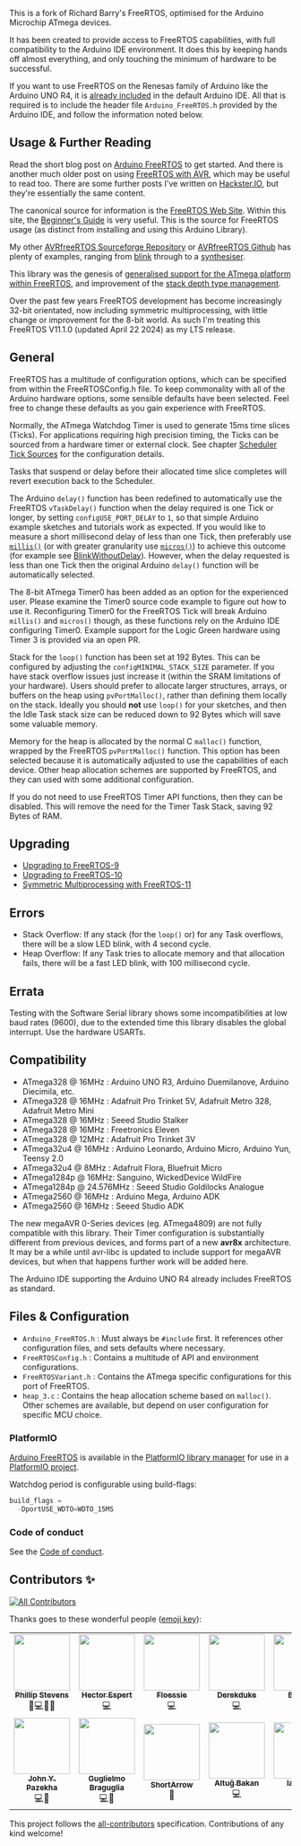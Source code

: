 This is a fork of Richard Barry's FreeRTOS, optimised for the Arduino Microchip ATmega devices.

It has been created to provide access to FreeRTOS capabilities, with full compatibility to the Arduino IDE environment.
It does this by keeping hands off almost everything, and only touching the minimum of hardware to be successful.

If you want to use FreeRTOS on the Renesas family of Arduino like the Arduino UNO R4, it is [already included](https://github.com/arduino/ArduinoCore-renesas/tree/main/libraries/Arduino_FreeRTOS) in the default Arduino IDE. All that is required is to include the header file `Arduino_FreeRTOS.h` provided by the Arduino IDE, and follow the information noted below.

## Usage & Further Reading

Read the short blog post on [Arduino FreeRTOS](https://feilipu.me/2015/11/24/arduino_freertos/) to get started. And there is another much older post on using [FreeRTOS with AVR](https://feilipu.me/2011/09/22/freertos-and-libraries-for-avr-atmega/), which may be useful to read too. There are some further posts I've written on [Hackster.IO](https://www.hackster.io/feilipu), but they're essentially the same content.

The canonical source for information is the [FreeRTOS Web Site](https://www.freertos.org/). Within this site, the [Beginner's Guide](https://www.freertos.org/Documentation/01-FreeRTOS-quick-start/01-Beginners-guide/00-Overview) is very useful. This is the source for FreeRTOS usage (as distinct from installing and using this Arduino Library).

My other [AVRfreeRTOS Sourceforge Repository](https://sourceforge.net/projects/avrfreertos/) or [AVRfreeRTOS Github](https://github.com/feilipu/avrfreertos) has plenty of examples, ranging from [blink](https://sourceforge.net/projects/avrfreertos/files/MegaBlink/) through to a [synthesiser](https://sourceforge.net/projects/avrfreertos/files/GA_Synth/).

This library was the genesis of [generalised support for the ATmega platform within FreeRTOS](https://github.com/FreeRTOS/FreeRTOS-Kernel/pull/48), and improvement of the [stack depth type management](https://github.com/FreeRTOS/FreeRTOS-Kernel/pull/942).

Over the past few years FreeRTOS development has become increasingly 32-bit orientated, now including symmetric multiprocessing, with little change or improvement for the 8-bit world. As such I'm treating this FreeRTOS V11.1.0 (updated April 22 2024) as my LTS release.

## General

FreeRTOS has a multitude of configuration options, which can be specified from within the FreeRTOSConfig.h file.
To keep commonality with all of the Arduino hardware options, some sensible defaults have been selected. Feel free to change these defaults as you gain experience with FreeRTOS.

Normally, the ATmega Watchdog Timer is used to generate 15ms time slices (Ticks). For applications requiring high precision timing, the Ticks can be sourced from a hardware timer or external clock. See chapter [Scheduler Tick Sources](./doc/tick_sources.md) for the configuration details.

Tasks that suspend or delay before their allocated time slice completes will revert execution back to the Scheduler.

The Arduino `delay()` function has been redefined to automatically use the FreeRTOS `vTaskDelay()` function when the delay required is one Tick or longer, by setting `configUSE_PORT_DELAY` to `1`, so that simple Arduino example sketches and tutorials work as expected. If you would like to measure a short millisecond delay of less than one Tick, then preferably use [`millis()`](https://www.arduino.cc/reference/en/language/functions/time/millis/) (or with greater granularity use [`micros()`](https://www.arduino.cc/reference/en/language/functions/time/micros/)) to achieve this outcome (for example see [BlinkWithoutDelay](https://docs.arduino.cc/built-in-examples/digital/BlinkWithoutDelay)). However, when the delay requested is less than one Tick then the original Arduino `delay()` function will be automatically selected.

The 8-bit ATmega Timer0 has been added as an option for the experienced user. Please examine the Timer0 source code example to figure out how to use it. Reconfiguring Timer0 for the FreeRTOS Tick will break Arduino `millis()` and `micros()` though, as these functions rely on the Arduino IDE configuring Timer0. Example support for the Logic Green hardware using Timer 3 is provided via an open PR.

Stack for the `loop()` function has been set at 192 Bytes. This can be configured by adjusting the `configMINIMAL_STACK_SIZE` parameter. If you have stack overflow issues just increase it (within the SRAM limitations of your hardware). Users should prefer to allocate larger structures, arrays, or buffers on the heap using `pvPortMalloc()`, rather than defining them locally on the stack. Ideally you should __not__ use `loop()` for your sketches, and then the Idle Task stack size can be reduced down to 92 Bytes which will save some valuable memory.

Memory for the heap is allocated by the normal C `malloc()` function, wrapped by the FreeRTOS `pvPortMalloc()` function. This option has been selected because it is automatically adjusted to use the capabilities of each device. Other heap allocation schemes are supported by FreeRTOS, and they can used with some additional configuration.

If you do not need to use FreeRTOS Timer API functions, then they can be disabled. This will remove the need for the Timer Task Stack, saving 92 Bytes of RAM.

## Upgrading

* [Upgrading to FreeRTOS-9](https://www.freertos.org/FreeRTOS-V9.html)
* [Upgrading to FreeRTOS-10](https://www.freertos.org/FreeRTOS-V10.html)
* [Symmetric Multiprocessing with FreeRTOS-11](https://www.freertos.org/2023/12/introducing-freertos-kernel-version-11-0-0-a-major-release-with-symmetric-multiprocessing-smp-support.html)

## Errors

* Stack Overflow: If any stack (for the `loop()` or) for any Task overflows, there will be a slow LED blink, with 4 second cycle.
* Heap Overflow: If any Task tries to allocate memory and that allocation fails, there will be a fast LED blink, with 100 millisecond cycle.

## Errata

Testing with the Software Serial library shows some incompatibilities at low baud rates (9600), due to the extended time this library disables the global interrupt. Use the hardware USARTs.

## Compatibility

  * ATmega328 @ 16MHz : Arduino UNO R3, Arduino Duemilanove, Arduino Diecimila, etc.
  * ATmega328 @ 16MHz : Adafruit Pro Trinket 5V, Adafruit Metro 328, Adafruit Metro Mini
  * ATmega328 @ 16MHz : Seeed Studio Stalker
  * ATmega328 @ 16MHz : Freetronics Eleven
  * ATmega328 @ 12MHz : Adafruit Pro Trinket 3V
  * ATmega32u4 @ 16MHz : Arduino Leonardo, Arduino Micro, Arduino Yun, Teensy 2.0
  * ATmega32u4 @ 8MHz : Adafruit Flora, Bluefruit Micro
  * ATmega1284p @ 16MHz: Sanguino, WickedDevice WildFire
  * ATmega1284p @ 24.576MHz : Seeed Studio Goldilocks Analogue
  * ATmega2560 @ 16MHz : Arduino Mega, Arduino ADK
  * ATmega2560 @ 16MHz : Seeed Studio ADK

The new megaAVR 0-Series devices (eg. ATmega4809) are not fully compatible with this library. Their Timer configuration is substantially different from previous devices, and forms part of a new __avr8x__ architecture. It may be a while until avr-libc is updated to include support for megaAVR devices, but when that happens further work will be added here.

The Arduino IDE supporting the Arduino UNO R4 already includes FreeRTOS as standard.

## Files & Configuration

* `Arduino_FreeRTOS.h` : Must always be `#include` first. It references other configuration files, and sets defaults where necessary.
* `FreeRTOSConfig.h` : Contains a multitude of API and environment configurations.
* `FreeRTOSVariant.h` : Contains the ATmega specific configurations for this port of FreeRTOS.
* `heap_3.c` : Contains the heap allocation scheme based on `malloc()`. Other schemes are available, but depend on user configuration for specific MCU choice.

### PlatformIO

[Arduino FreeRTOS](https://platformio.org/lib/show/507/FreeRTOS) is available in the [PlatformIO library manager](https://docs.platformio.org/en/latest/librarymanager/index.html) for use in a [PlatformIO project](https://docs.platformio.org/en/latest/projectconf/index.html).

Watchdog period is configurable using build-flags:

```python
build_flags =
  -DportUSE_WDTO=WDTO_15MS
```

### Code of conduct

See the [Code of conduct](https://github.com/feilipu/Arduino_FreeRTOS_Library/blob/master/CODE_OF_CONDUCT.md).

## Contributors ✨

<!-- ALL-CONTRIBUTORS-BADGE:START - Do not remove or modify this section -->
[![All Contributors](https://img.shields.io/badge/all_contributors-10-green.svg?style=flat-square)](#contributors-)
<!-- ALL-CONTRIBUTORS-BADGE:END -->

Thanks goes to these wonderful people ([emoji key](https://allcontributors.org/docs/en/emoji-key)):

<!-- ALL-CONTRIBUTORS-LIST:START - Do not remove or modify this section -->
<!-- prettier-ignore-start -->
<!-- markdownlint-disable -->
<table>
  <tr>
    <td align="center"><a href="https://feilipu.me/"><img src="https://avatars.githubusercontent.com/u/3955592" width="100px;" alt=""/><br /><sub><b>Phillip Stevens</b></sub></a><br /><a title="Maintenance">🚧</a><a title="Code">💻</a><a title="Reviewed Pull Requests">👀</a><a title=Documentation">📖</a></td>
    <td align="center"><a href="https://www.blackleg.es/"><img src="https://avatars.githubusercontent.com/u/4323228" width="100px;" alt=""/><br /><sub><b>Hector Espert</b></sub></a><br /><a title="Code">💻</a></td>
    <td align="center"><a href="https://github.com/Floessie"><img src="https://avatars.githubusercontent.com/u/10133457" width="100px;" alt=""/><br /><sub><b>Floessie</b></sub></a><br /><a title="Code">💻</a></td>
    <td align="center"><a href="https://github.com/Derekduke"><img src="https://avatars.githubusercontent.com/u/30068270" width="100px;" alt=""/><br /><sub><b>Derekduke</b></sub></a><br /><a title="Code">💻</a></td>
    <td align="center"><a href="https://github.com/balaji"><img src="https://avatars.githubusercontent.com/u/29356302" width="100px;" alt=""/><br /><sub><b>Balaji.V</b></sub></a><br /><a title="Code">💻</a><a title=Documentation">📖</a></td>
  </tr>
  <tr>
    <td align="center"><a href="https://github.com/neboskreb"><img src="https://avatars.githubusercontent.com/u/35344069" width="100px;" alt=""/><br /><sub><b>John Y. Pazekha</b></sub></a><br /><a title="Code">💻</a><a title=Documentation">📖</a></td>
    <td align="center"><a href="https://github.com/gpb01"><img src="https://avatars.githubusercontent.com/u/4134059" width="100px;" alt=""/><br /><sub><b>Guglielmo Braguglia</b></sub></a><br /><a title="Code">💻</a><a title=Documentation">📖</a></td>
    <td align="center"><a href="https://github.com/ShortArrow"><img src="https://avatars.githubusercontent.com/u/16986253" width="100px;" alt=""/><br /><sub><b>ShortArrow</b></sub></a><br /><a title=Documentation">📖</a></td>
    <td align="center"><a href="https://github.com/altugbakan"><img src="https://avatars.githubusercontent.com/u/43248015" width="100px;" alt=""/><br /><sub><b>Altuğ Bakan</b></sub></a><br /><a title="Code">💻</a></td>
    <td align="center"><a href="https://github.com/ikatz-drizly"><img src="https://avatars.githubusercontent.com/u/87482555" width="100px;" alt=""/><br /><sub><b>Ian Katz</b></sub></a><br /><a title="Code">💻</a></td>
  </tr>
</table>

<!-- markdownlint-enable -->
<!-- prettier-ignore-end -->
<!-- ALL-CONTRIBUTORS-LIST:END -->

This project follows the [all-contributors](https://github.com/all-contributors/all-contributors) specification. Contributions of any kind welcome!
